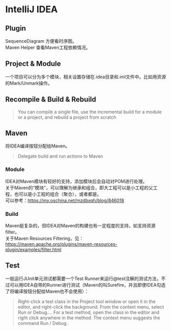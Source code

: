# IntelliJ IDEA
## Plugin
SequenceDiagram 方便看时序图。  
Maven Helper 查看Maven工程依赖情况。  

## Project & Module
一个项目可以分为多个模块，相关设置存储在.idea目录和.iml文件中。比如用资源的Mark/Unmark操作。  

## Recompile & Build & Rebuild
> You can compile a single file, use the incremental build for a module or a project, and rebuild a project from scratch  

## Maven
将IDEA编译按钮分配给Maven。
> Delegate build and run actions to Maven

### Module
IDEA对Maven模块有较好的支持，添加模块后会自动对POM进行处理。  
关于Maven的“模块”，可以理解为继承和组合，即大工程可以是小工程的父工程，也可以是小工程的组合（聚合），或者都是。  
可以参考：https://my.oschina.net/mzdbxqh/blog/846018  

### Build
Maven挺复杂的，但IDEA对Maven的构建也有一定程度的支持，如支持资源filter。  
关于Maven Resources Filtering，见：https://maven.apache.org/plugins/maven-resources-plugin/examples/filter.html

## Test
一般运行JUnit单元测试都需要一个Test Runner来运行@test注解的测试方法，不过可以用IDEA自带的Runner进行测试（Maven的叫Surefire，并且即使IDEA勾选了将编译按钮分配给Maven也不会使用）：
> Right-click a test class in the Project tool window or open it in the editor, and right-click the background. From the context menu, select Run <class name> or Debug....
> For a test method, open the class in the editor and right click anywhere in the method. The context menu suggests the command Run / Debug <method name>.
